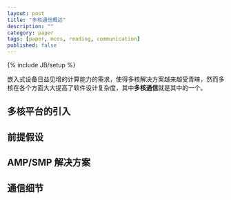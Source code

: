 ```yaml
---
layout: post
title: "多核通信概述"
description: ""
category: paper 
tags: [paper, mcos, reading, communication]
published: false
---
```

{% include JB/setup %}


嵌入式设备日益见增的计算能力的需求，使得多核解决方案越来越受青睐，然而多核在各个方面大大提高了软件设计复杂度，其中**多核通信**就是其中的一个。


## 多核平台的引入


## 前提假设



## AMP/SMP 解决方案


## 通信细节




